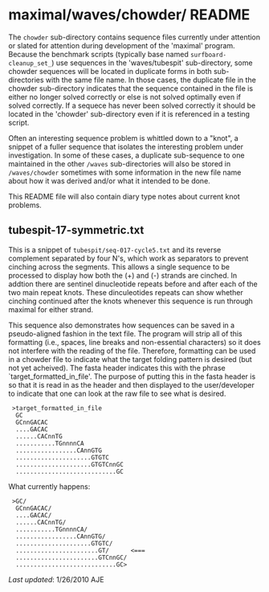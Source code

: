 # maximal/waves/chowder/ README

The `chowder` sub-directory contains sequence files currently under
attention or slated for attention during development of the 'maximal' program.
Because the benchmark scripts (typically base named `surfboard-cleanup_set_`) use
sequences in the 'waves/tubespit' sub-directory, some chowder sequences will be
located in duplicate forms in both sub-directories with the same file name. In those
cases, the duplicate file in the chowder sub-directory indicates that the
sequence contained in the file is either no longer solved correctly or else is
not solved optimally even if solved correctly. If a sequece has never been
solved correctly it should be located in the 'chowder' sub-directory even if it
is referenced in a 
testing script. 

Often an interesting sequence problem is whittled down to a "knot", a snippet of 
a fuller sequence that isolates the interesting problem under investigation. In 
some of these cases, a duplicate sub-sequence to one maintained in the other 
`/waves` sub-directories will also be stored in `/waves/chowder` sometimes with 
some information in the new file name about how it was derived and/or what it 
intended to be done.

This README file will also contain diary type notes about current knot problems.

## tubespit-17-symmetric.txt
This is a snippet of `tubespit/seq-017-cycle5.txt` and its reverse complement
separated by four N's, which work as separators to prevent cinching across the
segments. This allows a single sequence to be processed to display how both the
(+) and (-) strands are cinched. 
In addtion there are sentinel dinucleotide repeats before and after 
each of the two main repeat knots. These dinculeotides repeats can show whether
cinching continued after the knots whenever this sequence is run through
maximal for either strand. 

This sequence also demonstrates how sequences
can be saved in a pseudo-aligned fashion in the text file. The program will
strip all of this formatting (i.e., spaces, line breaks and non-essential characters)
so it does not interfere with the reading of the file. Therefore, formatting 
can be used in a chowder file to indicate what the target folding pattern
is desired (but not yet acheived). The fasta header indicates this with 
the phrase `target_formatted_in_file'. The purpose of putting this in the fasta
header is so that it is read in as the header and then displayed to the 
user/developer to indicate that one can look at the raw file to see what is desired.

```
 >target_formatted_in_file
  GC
  GCnnGACAC
  ....GACAC
  ......CACnnTG
  ...........TGnnnnCA
  .................CAnnGTG
  .....................GTGTC
  .....................GTGTCnnGC
  ............................GC
```

What currently happens:
```
 >GC/
  GCnnGACAC/
  ....GACAC/
  ......CACnnTG/
  ...........TGnnnnCA/
  .................CAnnGTG/
  .....................GTGTC/
  .......................GT/      <=== 
  .......................GTCnnGC/
  ............................GC>
```
 
*Last updated*: 1/26/2010 AJE
